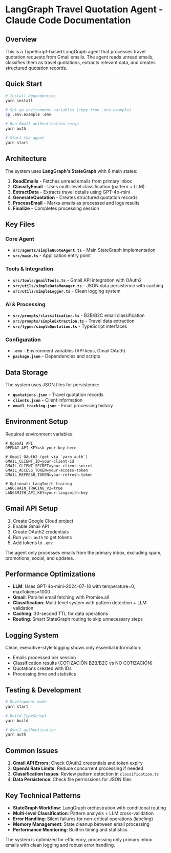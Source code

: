# LangGraph Travel Quotation Agent - Claude Code Documentation

## Overview

This is a TypeScript-based LangGraph agent that processes travel quotation requests from Gmail emails. The agent reads unread emails, classifies them as travel quotations, extracts relevant data, and creates structured quotation records.

## Quick Start

```bash
# Install dependencies
yarn install

# Set up environment variables (copy from .env.example)
cp .env.example .env

# Run Gmail authentication setup
yarn auth

# Start the agent
yarn start
```

## Architecture

The system uses **LangGraph's StateGraph** with 6 main states:

1. **ReadEmails** - Fetches unread emails from primary inbox
2. **ClassifyEmail** - Uses multi-level classification (pattern + LLM) 
3. **ExtractData** - Extracts travel details using GPT-4o-mini
4. **GenerateQuotation** - Creates structured quotation records
5. **ProcessEmail** - Marks emails as processed and logs results
6. **Finalize** - Completes processing session

## Key Files

### Core Agent
- **`src/agents/simpleQuoteAgent.ts`** - Main StateGraph implementation
- **`src/main.ts`** - Application entry point

### Tools & Integration
- **`src/tools/gmailTools.ts`** - Gmail API integration with OAuth2
- **`src/utils/simpleDataManager.ts`** - JSON data persistence with caching
- **`src/utils/simpleLogger.ts`** - Clean logging system

### AI & Processing
- **`src/prompts/classification.ts`** - B2B/B2C email classification
- **`src/prompts/simpleExtraction.ts`** - Travel data extraction
- **`src/types/simpleQuotation.ts`** - TypeScript interfaces

### Configuration
- **`.env`** - Environment variables (API keys, Gmail OAuth)
- **`package.json`** - Dependencies and scripts

## Data Storage

The system uses JSON files for persistence:

- **`quotations.json`** - Travel quotation records
- **`clients.json`** - Client information
- **`email_tracking.json`** - Email processing history

## Environment Setup

Required environment variables:

```env
# OpenAI API
OPENAI_API_KEY=sk-your-key-here

# Gmail OAuth2 (get via `yarn auth`)
GMAIL_CLIENT_ID=your-client-id
GMAIL_CLIENT_SECRET=your-client-secret  
GMAIL_ACCESS_TOKEN=your-access-token
GMAIL_REFRESH_TOKEN=your-refresh-token

# Optional: LangSmith tracing
LANGCHAIN_TRACING_V2=true
LANGSMITH_API_KEY=your-langsmith-key
```

## Gmail API Setup

1. Create Google Cloud project
2. Enable Gmail API
3. Create OAuth2 credentials
4. Run `yarn auth` to get tokens
5. Add tokens to `.env`

The agent only processes emails from the primary inbox, excluding spam, promotions, social, and updates.

## Performance Optimizations

- **LLM**: Uses GPT-4o-mini-2024-07-18 with temperature=0, maxTokens=1000
- **Gmail**: Parallel email fetching with Promise.all
- **Classification**: Multi-level system with pattern detection + LLM validation
- **Caching**: 30-second TTL for data operations
- **Routing**: Smart StateGraph routing to skip unnecessary steps

## Logging System

Clean, executive-style logging shows only essential information:
- Emails processed per session
- Classification results (COTIZACIÓN B2B/B2C vs NO COTIZACIÓN)  
- Quotations created with IDs
- Processing time and statistics

## Testing & Development

```bash
# Development mode
yarn start

# Build TypeScript
yarn build

# Gmail authentication
yarn auth
```

## Common Issues

1. **Gmail API Errors**: Check OAuth2 credentials and token expiry
2. **OpenAI Rate Limits**: Reduce concurrent processing if needed
3. **Classification Issues**: Review pattern detection in `classification.ts`
4. **Data Persistence**: Check file permissions for JSON files

## Key Technical Patterns

- **StateGraph Workflow**: LangGraph orchestration with conditional routing
- **Multi-level Classification**: Pattern analysis + LLM cross-validation
- **Error Handling**: Silent failures for non-critical operations (labeling)
- **Memory Management**: State cleanup between email processing
- **Performance Monitoring**: Built-in timing and statistics

The system is optimized for efficiency, processing only primary inbox emails with clean logging and robust error handling.